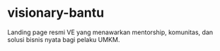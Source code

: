 # visionary-bantu
Landing page resmi VE yang menawarkan mentorship, komunitas, dan solusi bisnis nyata bagi pelaku UMKM.
